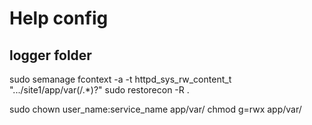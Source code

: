 # Help config

## logger folder

sudo semanage fcontext -a -t httpd_sys_rw_content_t ".../site1/app/var(/.*)?"
sudo restorecon -R .

sudo chown user_name:service_name app/var/
chmod g=rwx app/var/

